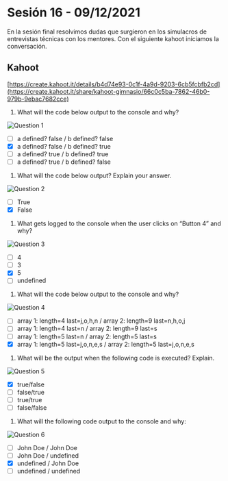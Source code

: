 # Sesión 16 - 09/12/2021

En la sesión final resolvimos dudas que surgieron en los
simulacros de entrevistas técnicas con los mentores. Con el
siguiente kahoot iniciamos la conversación.

## Kahoot

[https://create.kahoot.it/details/b4d74e93-0c1f-4a9d-9203-6cb5fcbfb2cd](https://create.kahoot.it/share/kahoot-gimnasio/66c0c5ba-7862-46b0-979b-9ebac7682cce)

1. What will the code below output to the console and why?

![Question 1](./images/1.webp "Question 1")

- [ ] a defined? false  / b defined? false
- [x] a defined? false  / b defined? true
- [ ] a defined? true  / b defined? true
- [ ] a defined? true  / b defined? false

1. What will the code below output? Explain your answer.

![Question 2](./images/2.webp "Question 2")

- [ ] True
- [x] False

1. What gets logged to the console when the user clicks on “Button 4” and why?

![Question 3](./images/3.webp "Question 3")

- [ ] 4
- [ ] 3
- [x] 5
- [ ] undefined

1. What will the code below output to the console and why?

![Question 4](./images/4.webp "Question 4")

- [ ] array 1: length=4 last=j,o,h,n / array 2: length=9 last=n,h,o,j
- [ ] array 1: length=4 last=n / array 2: length=9 last=s
- [ ] array 1: length=5 last=n / array 2: length=5 last=s
- [x] array 1: length=5 last=j,o,n,e,s / array 2: length=5 last=j,o,n,e,s

1. What will be the output when the following code is executed? Explain.

![Question 5](./images/5.webp "Question 5")

- [x] true/false
- [ ] false/true
- [ ] true/true
- [ ] false/false

1. What will the following code output to the console and why:

![Question 6](./images/6.webp "Question 6")

- [ ] John Doe  / John Doe
- [ ] John Doe  / undefined
- [x] undefined  / John Doe
- [ ] undefined  / undefined
